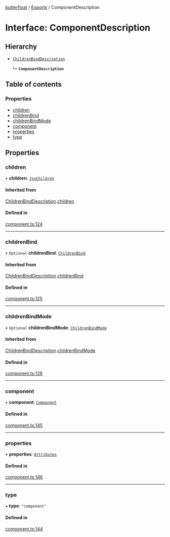 [butterfloat](../README.md) / [Exports](../modules.md) / ComponentDescription

# Interface: ComponentDescription

## Hierarchy

- [`ChildrenBindDescription`](ChildrenBindDescription.md)

  ↳ **`ComponentDescription`**

## Table of contents

### Properties

- [children](ComponentDescription.md#children)
- [childrenBind](ComponentDescription.md#childrenbind)
- [childrenBindMode](ComponentDescription.md#childrenbindmode)
- [component](ComponentDescription.md#component)
- [properties](ComponentDescription.md#properties)
- [type](ComponentDescription.md#type)

## Properties

### children

• **children**: [`JsxChildren`](../modules.md#jsxchildren)

#### Inherited from

[ChildrenBindDescription](ChildrenBindDescription.md).[children](ChildrenBindDescription.md#children)

#### Defined in

[component.ts:124](https://github.com/WorldMaker/butterfloat/blob/eeb3fc2/component.ts#L124)

___

### childrenBind

• `Optional` **childrenBind**: [`ChildrenBind`](../modules.md#childrenbind)

#### Inherited from

[ChildrenBindDescription](ChildrenBindDescription.md).[childrenBind](ChildrenBindDescription.md#childrenbind)

#### Defined in

[component.ts:125](https://github.com/WorldMaker/butterfloat/blob/eeb3fc2/component.ts#L125)

___

### childrenBindMode

• `Optional` **childrenBindMode**: [`ChildrenBindMode`](../modules.md#childrenbindmode)

#### Inherited from

[ChildrenBindDescription](ChildrenBindDescription.md).[childrenBindMode](ChildrenBindDescription.md#childrenbindmode)

#### Defined in

[component.ts:126](https://github.com/WorldMaker/butterfloat/blob/eeb3fc2/component.ts#L126)

___

### component

• **component**: [`Component`](../modules.md#component)

#### Defined in

[component.ts:145](https://github.com/WorldMaker/butterfloat/blob/eeb3fc2/component.ts#L145)

___

### properties

• **properties**: [`Attributes`](../modules.md#attributes)

#### Defined in

[component.ts:146](https://github.com/WorldMaker/butterfloat/blob/eeb3fc2/component.ts#L146)

___

### type

• **type**: ``"component"``

#### Defined in

[component.ts:144](https://github.com/WorldMaker/butterfloat/blob/eeb3fc2/component.ts#L144)
